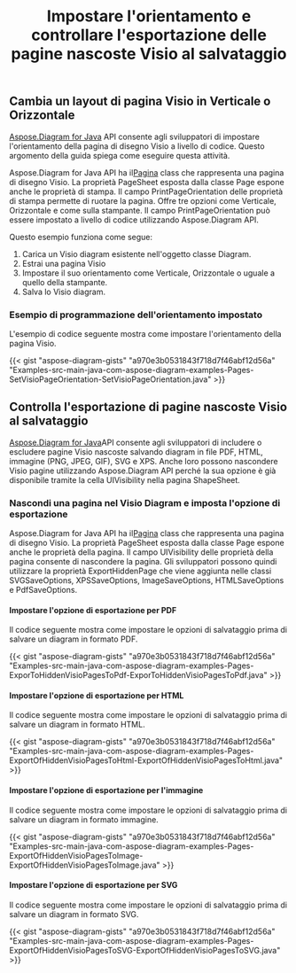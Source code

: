 ﻿---
title: Impostare l'orientamento e controllare l'esportazione delle pagine nascoste Visio al salvataggio
type: docs
weight: 20
url: /it/java/set-orientation-and-control-the-export-of-hidden-visio-pages-on-saving/
---
## **Cambia un layout di pagina Visio in Verticale o Orizzontale**
[Aspose.Diagram for Java](https://products.aspose.com/diagram/java/) API consente agli sviluppatori di impostare l'orientamento della pagina di disegno Visio a livello di codice. Questo argomento della guida spiega come eseguire questa attività.

 Aspose.Diagram for Java API ha il[Pagina](https://reference.aspose.com/diagram/java/com.aspose.diagram/Page) class che rappresenta una pagina di disegno Visio. La proprietà PageSheet esposta dalla classe Page espone anche le proprietà di stampa. Il campo PrintPageOrientation delle proprietà di stampa permette di ruotare la pagina. Offre tre opzioni come Verticale, Orizzontale e come sulla stampante. Il campo PrintPageOrientation può essere impostato a livello di codice utilizzando Aspose.Diagram API.

Questo esempio funziona come segue:

1. Carica un Visio diagram esistente nell'oggetto classe Diagram.
1. Estrai una pagina Visio
1. Impostare il suo orientamento come Verticale, Orizzontale o uguale a quello della stampante.
1. Salva lo Visio diagram.
### **Esempio di programmazione dell'orientamento impostato**
L'esempio di codice seguente mostra come impostare l'orientamento della pagina Visio.

{{< gist "aspose-diagram-gists" "a970e3b0531843f718d7f46abf12d56a" "Examples-src-main-java-com-aspose-diagram-examples-Pages-SetVisioPageOrientation-SetVisioPageOrientation.java" >}}
## **Controlla l'esportazione di pagine nascoste Visio al salvataggio**
[Aspose.Diagram for Java](https://products.aspose.com/diagram/java/)API consente agli sviluppatori di includere o escludere pagine Visio nascoste salvando diagram in file PDF, HTML, immagine (PNG, JPEG, GIF), SVG e XPS. Anche loro possono nascondere Visio pagine utilizzando Aspose.Diagram API perché la sua opzione è già disponibile tramite la cella UIVisibility nella pagina ShapeSheet.
### **Nascondi una pagina nel Visio Diagram e imposta l'opzione di esportazione**
 Aspose.Diagram for Java API ha il[Pagina](https://reference.aspose.com/diagram/java/com.aspose.diagram/Page) class che rappresenta una pagina di disegno Visio. La proprietà PageSheet esposta dalla classe Page espone anche le proprietà della pagina. Il campo UIVisibility delle proprietà della pagina consente di nascondere la pagina. Gli sviluppatori possono quindi utilizzare la proprietà ExportHiddenPage che viene aggiunta nelle classi SVGSaveOptions, XPSSaveOptions, ImageSaveOptions, HTMLSaveOptions e PdfSaveOptions.
#### **Impostare l'opzione di esportazione per PDF**
Il codice seguente mostra come impostare le opzioni di salvataggio prima di salvare un diagram in formato PDF.

{{< gist "aspose-diagram-gists" "a970e3b0531843f718d7f46abf12d56a" "Examples-src-main-java-com-aspose-diagram-examples-Pages-ExporToHiddenVisioPagesToPdf-ExporToHiddenVisioPagesToPdf.java" >}}
#### **Impostare l'opzione di esportazione per HTML**
Il codice seguente mostra come impostare le opzioni di salvataggio prima di salvare un diagram in formato HTML.

{{< gist "aspose-diagram-gists" "a970e3b0531843f718d7f46abf12d56a" "Examples-src-main-java-com-aspose-diagram-examples-Pages-ExportOfHiddenVisioPagesToHtml-ExportOfHiddenVisioPagesToHtml.java" >}}
#### **Impostare l'opzione di esportazione per l'immagine**
Il codice seguente mostra come impostare le opzioni di salvataggio prima di salvare un diagram in formato immagine.

{{< gist "aspose-diagram-gists" "a970e3b0531843f718d7f46abf12d56a" "Examples-src-main-java-com-aspose-diagram-examples-Pages-ExportOfHiddenVisioPagesToImage-ExportOfHiddenVisioPagesToImage.java" >}}
#### **Impostare l'opzione di esportazione per SVG**
Il codice seguente mostra come impostare le opzioni di salvataggio prima di salvare un diagram in formato SVG.

{{< gist "aspose-diagram-gists" "a970e3b0531843f718d7f46abf12d56a" "Examples-src-main-java-com-aspose-diagram-examples-Pages-ExportOfHiddenVisioPagesToSVG-ExportOfHiddenVisioPagesToSVG.java" >}}
